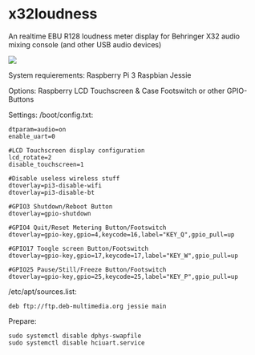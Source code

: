 # x32loudness
An realtime EBU R128 loudness meter display for Behringer X32 audio mixing console (and other USB audio devices)

![](https://raw.githubusercontent.com/premultiply/x32loudness/master/example.jpg)

System requierements:
Raspberry Pi 3
Raspbian Jessie

Options:
Raspberry LCD Touchscreen & Case
Footswitch or other GPIO-Buttons


Settings:
/boot/config.txt:

    dtparam=audio=on
    enable_uart=0
    
    #LCD Touchscreen display configuration
    lcd_rotate=2
    disable_touchscreen=1
    
    #Disable useless wireless stuff
    dtoverlay=pi3-disable-wifi
    dtoverlay=pi3-disable-bt
    
    #GPIO3 Shutdown/Reboot Button
    dtoverlay=gpio-shutdown
    
    #GPIO4 Quit/Reset Metering Button/Footswitch
    dtoverlay=gpio-key,gpio=4,keycode=16,label="KEY_Q",gpio_pull=up
    
    #GPIO17 Toogle screen Button/Footswitch
    dtoverlay=gpio-key,gpio=17,keycode=17,label="KEY_W",gpio_pull=up
    
    #GPIO25 Pause/Still/Freeze Button/Footswitch
    dtoverlay=gpio-key,gpio=25,keycode=25,label="KEY_P",gpio_pull=up


/etc/apt/sources.list:

    deb ftp://ftp.deb-multimedia.org jessie main


Prepare:

    sudo systemctl disable dphys-swapfile
    sudo systemctl disable hciuart.service
